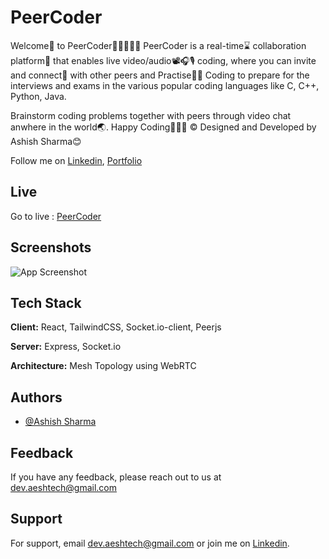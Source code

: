 
# PeerCoder

Welcome👏 to PeerCoder🎯🧑🏻‍🤝‍🧑
PeerCoder is a real-time⌛ collaboration platform📌 that enables live video/audio📽️🎧🎙️ coding, where 
you can invite and connect🤝 with other peers and Practise🏋️‍♀️ Coding to prepare for the interviews
and exams in the various popular coding languages like C, C++, Python, Java.

Brainstorm coding problems together with peers through video chat anwhere in the world🌏.
Happy Coding🍵🧑‍💻
©️ Designed and Developed by Ashish Sharma😊 


Follow me on [Linkedin](https://linkedin.com/in/aeshtech), [Portfolio](https://aeshtech.netlify.app)

## Live

Go to live : [PeerCoder](https://peercoders.netlify.app/)


## Screenshots

![App Screenshot](https://res.cloudinary.com/dfnp5l2ik/image/upload/v1716407671/My%20Folder/bmkfo8g1yujapqhd7gwi.png)


## Tech Stack

**Client:** React, TailwindCSS, Socket.io-client, Peerjs

**Server:** Express, Socket.io

**Architecture:** Mesh Topology using WebRTC

## Authors

- [@Ashish Sharma](https://aeshtech.netlify.app)


## Feedback

If you have any feedback, please reach out to us at dev.aeshtech@gmail.com


## Support

For support, email dev.aeshtech@gmail.com or join me on [Linkedin](https://linkedin.com/in/aeshtech).

